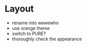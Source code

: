 # Layout
- rename into wewewho
- use orange theme
- switch to PURE?
- thoroughly check the appearance
